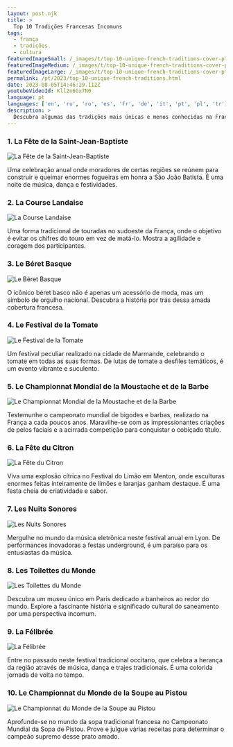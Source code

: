```yaml
---
layout: post.njk
title: >
  Top 10 Tradições Francesas Incomuns
tags:
  - frança
  - tradições
  - cultura
featuredImageSmall: /_images/t/top-10-unique-french-traditions-cover-pt-small.webp
featuredImageMedium: /_images/t/top-10-unique-french-traditions-cover-pt-medium.webp
featuredImageLarge: /_images/t/top-10-unique-french-traditions-cover-pt-large.webp
permalink: /pt/2023/top-10-unique-french-traditions.html
date: 2023-08-05T14:46:29.112Z
youtubeVideoId: Kll2n6Gx7N0
language: pt
languages: ['en', 'ru', 'ro', 'es', 'fr', 'de', 'it', 'pt', 'pl', 'tr']
description: >
  Descubra algumas das tradições mais únicas e menos conhecidas na França que certamente irão surpreender e fascinar você.
---
```


### 1. La Fête de la Saint-Jean-Baptiste

![La Fête de la Saint-Jean-Baptiste](/_images/1/1b710db4134beff5cbc3d8143af17be4-medium.webp)

Uma celebração anual onde moradores de certas regiões se reúnem para construir e queimar enormes fogueiras em honra a São João Batista. É uma noite de música, dança e festividades.

### 2. La Course Landaise

![La Course Landaise](/_images/3/3a1d6edca96feb825c6ffd255d8d9f36-medium.webp)

Uma forma tradicional de touradas no sudoeste da França, onde o objetivo é evitar os chifres do touro em vez de matá-lo. Mostra a agilidade e coragem dos participantes.

### 3. Le Béret Basque

![Le Béret Basque](/_images/0/002e5f9e3fde433a36343eaec82ed182-medium.webp)

O icônico béret basco não é apenas um acessório de moda, mas um símbolo de orgulho nacional. Descubra a história por trás dessa amada cobertura francesa.

### 4. Le Festival de la Tomate

![Le Festival de la Tomate](/_images/5/5fb57d404cffde078394d189b2f12cd0-medium.webp)

Um festival peculiar realizado na cidade de Marmande, celebrando o tomate em todas as suas formas. De lutas de tomate a desfiles temáticos, é um evento vibrante e suculento.

### 5. Le Championnat Mondial de la Moustache et de la Barbe

![Le Championnat Mondial de la Moustache et de la Barbe](/_images/7/71f36fa80a4498f1ace1e7f80896fdf6-medium.webp)

Testemunhe o campeonato mundial de bigodes e barbas, realizado na França a cada poucos anos. Maravilhe-se com as impressionantes criações de pelos faciais e a acirrada competição para conquistar o cobiçado título.

### 6. La Fête du Citron

![La Fête du Citron](/_images/6/632f6902817b2b57d601bf405bc94ddf-medium.webp)

Viva uma explosão cítrica no Festival do Limão em Menton, onde esculturas enormes feitas inteiramente de limões e laranjas ganham destaque. É uma festa cheia de criatividade e sabor.

### 7. Les Nuits Sonores

![Les Nuits Sonores](/_images/6/6afbd94438326f588f7e527d0fca7ef6-medium.webp)

Mergulhe no mundo da música eletrônica neste festival anual em Lyon. De performances inovadoras a festas underground, é um paraíso para os entusiastas da música.

### 8. Les Toilettes du Monde

![Les Toilettes du Monde](/_images/1/1d8217d7c13abd2bd444e893b81a2aad-medium.webp)

Descubra um museu único em Paris dedicado a banheiros ao redor do mundo. Explore a fascinante história e significado cultural do saneamento por uma perspectiva incomum.

### 9. La Félibrée

![La Félibrée](/_images/c/ca15ec37bed5f413094e682f75d600ad-medium.webp)

Entre no passado neste festival tradicional occitano, que celebra a herança da região através de música, dança e trajes tradicionais. É uma colorida jornada de volta no tempo.

### 10. Le Championnat du Monde de la Soupe au Pistou

![Le Championnat du Monde de la Soupe au Pistou](/_images/5/5b6af185f183c6d45056312246630766-medium.webp)

Aprofunde-se no mundo da sopa tradicional francesa no Campeonato Mundial da Sopa de Pistou. Prove e julgue várias receitas para determinar o campeão supremo desse prato amado.

